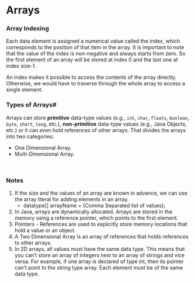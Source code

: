 # Arrays

### Array Indexing

Each data element is assigned a numerical value called the index, which corresponds to the position of that item in the array. It is important to note that the value of the index is non-negative and always starts from zero. So the first
element of an array will be stored at index 0 and the last one at index size-1.

An index makes it possible to access the contents of the array directly. Otherwise, we would have to traverse through the whole array to access a single element.

### Types of Arrays#

Arrays can store **primitive** data-type values (e.g., `int`, `char`, `floats`, `boolean`, `byte`, `short`, `long`, etc.), **non-primitive** data-type values (e.g., Java Objects, etc.) or it can even hold references of other arrays. That
divides the arrays into two categories:

- One Dimensional Array.
- Multi-Dimensional Array.

<br>

### Notes

1. If the size and the values of an array are known in advance, we can use the array literal for adding elements in an array.
   - datatype[] arrayName = {Comma Separated list of values};
2. In Java, arrays are dynamically allocated. Arrays are stored in the memory using a reference pointer, which points to the first element.
3. Pointers - References are used to explicitly store memory locations that hold a value or an object.
4. A Two Dimensional Array is an array of references that holds references to other arrays.
5. In 2D arrays, all values must have the same data type. This means that you can’t store an array of integers next to an array of strings and vice versa. For example, if one array is declared of type int, then its pointer can’t point to
   the string type array. Each element must be of the same data type.
